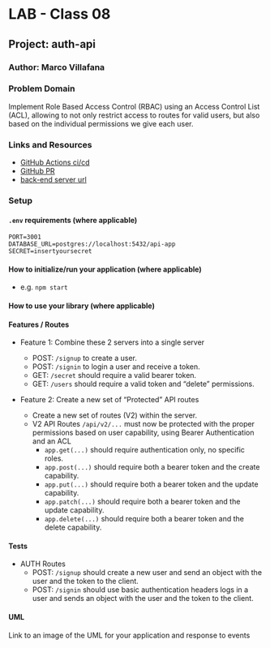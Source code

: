 
# LAB - Class 08

## Project: auth-api

### Author: Marco Villafana

### Problem Domain  

Implement Role Based Access Control (RBAC) using an Access Control List (ACL), allowing to not only restrict access to routes for valid users, but also based on the individual permissions we give each user.

### Links and Resources

- [GitHub Actions ci/cd](https://github.com/villafanam/auth-api/actions) 
- [GitHub PR](https://github.com/villafanam/auth-api/pull/1) 
- [back-end server url](https://auth-api-icv2.onrender.com) 


### Setup

#### `.env` requirements (where applicable)

```
PORT=3001
DATABASE_URL=postgres://localhost:5432/api-app
SECRET=insertyoursecret
```

#### How to initialize/run your application (where applicable)

- e.g. `npm start`

#### How to use your library (where applicable)

#### Features / Routes

- Feature 1: Combine these 2 servers into a single server
  - POST: `/signup` to create a user.
  - POST: `/signin` to login a user and receive a token.
  - GET: `/secret` should require a valid bearer token.
  - GET: `/users` should require a valid token and “delete” permissions.

- Feature 2: Create a new set of “Protected” API routes
  - Create a new set of routes (V2) within the server.
  - V2 API Routes `/api/v2/...` must now be protected with the proper permissions based on user capability, using Bearer Authentication and an ACL
    - `app.get(...)` should require authentication only, no specific roles.
    - `app.post(...)` should require both a bearer token and the create capability.
    - `app.put(...)` should require both a bearer token and the update capability.
    - `app.patch(...)` should require both a bearer token and the update capability.
    - `app.delete(...)` should require both a bearer token and the delete capability.


#### Tests

- AUTH Routes
  - POST: `/signup` should create a new user and send an object with the user and the token to the client.
  - POST: `/signin` should use basic authentication headers logs in a user and sends an object with the user and the token to the client.

#### UML

Link to an image of the UML for your application and response to events
